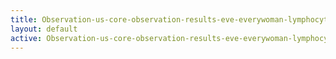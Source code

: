```yaml
---
title: Observation-us-core-observation-results-eve-everywoman-lymphocytes-intro
layout: default
active: Observation-us-core-observation-results-eve-everywoman-lymphocytes-intro
---
```


